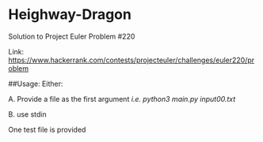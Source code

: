 # Heighway-Dragon
Solution to Project Euler Problem #220

Link: https://www.hackerrank.com/contests/projecteuler/challenges/euler220/problem

##Usage:
Either:

A. Provide a file as the first argument
*i.e. python3 main.py input00.txt*

B. use stdin


One test file is provided 

